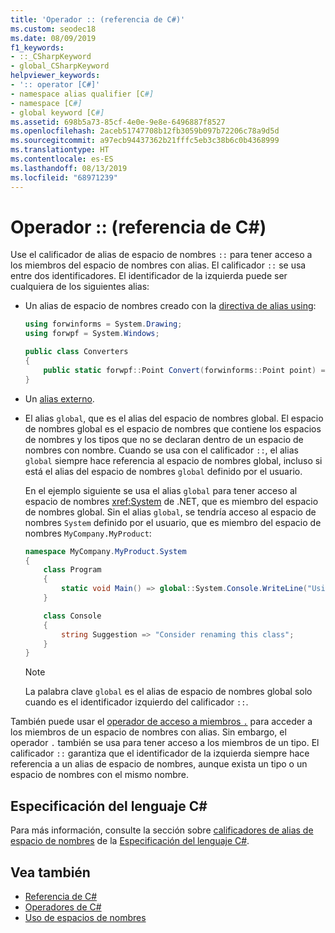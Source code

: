 ```yaml
---
title: 'Operador :: (referencia de C#)'
ms.custom: seodec18
ms.date: 08/09/2019
f1_keywords:
- ::_CSharpKeyword
- global_CSharpKeyword
helpviewer_keywords:
- ':: operator [C#]'
- namespace alias qualifier [C#]
- namespace [C#]
- global keyword [C#]
ms.assetid: 698b5a73-85cf-4e0e-9e8e-6496887f8527
ms.openlocfilehash: 2aceb51747708b12fb3059b097b72206c78a9d5d
ms.sourcegitcommit: a97ecb94437362b21fffc5eb3c38b6c0b4368999
ms.translationtype: HT
ms.contentlocale: es-ES
ms.lasthandoff: 08/13/2019
ms.locfileid: "68971239"
---
```

# <a name="-operator-c-reference"></a>Operador :: (referencia de C#)

Use el calificador de alias de espacio de nombres `::` para tener acceso a los miembros del espacio de nombres con alias. El calificador `::` se usa entre dos identificadores. El identificador de la izquierda puede ser cualquiera de los siguientes alias:

- Un alias de espacio de nombres creado con la [directiva de alias using](../keywords/using-directive.md):
  
  ```csharp
  using forwinforms = System.Drawing;
  using forwpf = System.Windows;
  
  public class Converters
  {
      public static forwpf::Point Convert(forwinforms::Point point) => new forwpf::Point(point.X, point.Y);
  }
  ```

- Un [alias externo](../keywords/extern-alias.md).
- El alias `global`, que es el alias del espacio de nombres global. El espacio de nombres global es el espacio de nombres que contiene los espacios de nombres y los tipos que no se declaran dentro de un espacio de nombres con nombre. Cuando se usa con el calificador `::`, el alias `global` siempre hace referencia al espacio de nombres global, incluso si está el alias del espacio de nombres `global` definido por el usuario.
  
  En el ejemplo siguiente se usa el alias `global` para tener acceso al espacio de nombres <xref:System> de .NET, que es miembro del espacio de nombres global. Sin el alias `global`, se tendría acceso al espacio de nombres `System` definido por el usuario, que es miembro del espacio de nombres `MyCompany.MyProduct`:

  ```csharp
  namespace MyCompany.MyProduct.System
  {
      class Program
      {
          static void Main() => global::System.Console.WriteLine("Using global alias");
      }
  
      class Console
      {
          string Suggestion => "Consider renaming this class";
      }
  }
  ```
  
  > [!NOTE]
  > La palabra clave `global` es el alias de espacio de nombres global solo cuando es el identificador izquierdo del calificador `::`.

También puede usar el [operador de acceso a miembros `.`](member-access-operators.md#member-access-operator-) para acceder a los miembros de un espacio de nombres con alias. Sin embargo, el operador `.` también se usa para tener acceso a los miembros de un tipo. El calificador `::` garantiza que el identificador de la izquierda siempre hace referencia a un alias de espacio de nombres, aunque exista un tipo o un espacio de nombres con el mismo nombre.

## <a name="c-language-specification"></a>Especificación del lenguaje C#

Para más información, consulte la sección sobre [calificadores de alias de espacio de nombres](~/_csharplang/spec/namespaces.md#namespace-alias-qualifiers) de la [Especificación del lenguaje C#](~/_csharplang/spec/introduction.md).

## <a name="see-also"></a>Vea también

- [Referencia de C#](../index.md)
- [Operadores de C#](index.md)
- [Uso de espacios de nombres](../../programming-guide/namespaces/using-namespaces.md)
